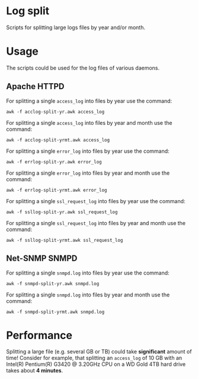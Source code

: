 # Log split

Scripts for splitting large logs files by year and/or month.

# Usage

The scripts could be used for the log files of various daemons.

## Apache HTTPD

For splitting a single `access_log` into files by year use the command:

```awk -f acclog-split-yr.awk access_log```

For splitting a single `access_log` into files by year and month use
the command:

```awk -f acclog-split-yrmt.awk access_log```

For splitting a single `error_log` into files by year use the command:

```awk -f errlog-split-yr.awk error_log```

For splitting a single `error_log` into files by year and month use
the command:

```awk -f errlog-split-yrmt.awk error_log```

For splitting a single `ssl_request_log` into files by year use the command:

```awk -f ssllog-split-yr.awk ssl_request_log```

For splitting a single `ssl_request_log` into files by year and month use
the command:

```awk -f ssllog-split-yrmt.awk ssl_request_log```

## Net-SNMP SNMPD

For splitting a single `snmpd.log` into files by year use the command:

```awk -f snmpd-split-yr.awk snmpd.log```

For splitting a single `snmpd.log` into files by year and month use
the command:

```awk -f snmpd-split-yrmt.awk snmpd.log```

# Performance

Splitting a large file (e.g. several GB or TB) could take **significant**
amount of time! Consider for example, that splitting an `access_log` of 10 GB
with an Intel(R) Pentium(R) G3420 @ 3.20GHz CPU on a WD Gold 4TB hard drive
takes about **4 minutes**.

